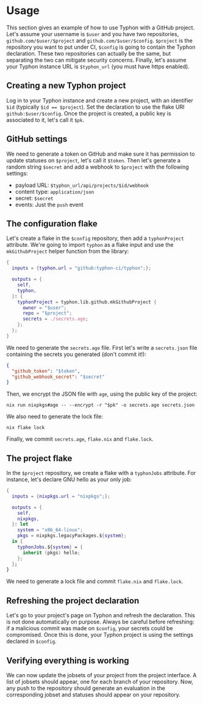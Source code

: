# Usage

This section gives an example of how to use Typhon with a GitHub project. Let's
assume your username is `$user` and you have two repositories,
`github.com/$user/$project` and `github.com/$user/$config`. `$project` is the
repository you want to put under CI, `$config` is going to contain the Typhon
declaration. These two repositories can actually be the same, but separating the
two can mitigate security concerns. Finally, let's assume your Typhon instance
URL is `$typhon_url` (you must have https enabled).

## Creating a new Typhon project

Log in to your Typhon instance and create a new project, with an identifier
`$id` (typically `$id == $project`). Set the declaration to use the flake URI
`github:$user/$config`. Once the project is created, a public key is associated
to it, let's call it `$pk`.

## GitHub settings

We need to generate a token on GitHub and make sure it has permission to update
statuses on `$project`, let's call it `$token`. Then let's generate a random
string `$secret` and add a webhook to `$project` with the following settings:
- payload URL: `$typhon_url/api/projects/$id/webhook`
- content type: `application/json`
- secret: `$secret`
- events: Just the `push` event

## The configuration flake

Let's create a flake in the `$config` repository, then add a `typhonProject`
attribute. We're going to import `typhon` as a flake input and use the
`mkGithubProject` helper function from the library:

```nix
{
  inputs = {typhon.url = "github:typhon-ci/typhon";};

  outputs = {
    self,
    typhon,
  }: {
    typhonProject = typhon.lib.github.mkGithubProject {
      owner = "$user";
      repo = "$project";
      secrets = ./secrets.age;
    };
  };
}
```

We need to generate the `secrets.age` file. First let's write a `secrets.json`
file containing the secrets you generated (don't commit it!):

```json
{
  "github_token": "$token",
  "github_webhook_secret": "$secret"
}
```

Then, we encrypt the JSON file with `age`, using the public key of the project:

```shell
nix run nixpkgs#age -- --encrypt -r "$pk" -o secrets.age secrets.json
```

We also need to generate the lock file:

```shell
nix flake lock
```

Finally, we commit `secrets.age`, `flake.nix` and `flake.lock`.

## The project flake

In the `$project` repository, we create a flake with a `typhonJobs` attribute.
For instance, let's declare GNU hello as your only job:

```nix
{
  inputs = {nixpkgs.url = "nixpkgs";};

  outputs = {
    self,
    nixpkgs,
  }: let
    system = "x86_64-linux";
    pkgs = nixpkgs.legacyPackages.${system};
  in {
    typhonJobs.${system} = {
      inherit (pkgs) hello;
    };
  };
}
```

We need to generate a lock file and commit `flake.nix` and `flake.lock`.

## Refreshing the project declaration

Let's go to your project's page on Typhon and refresh the declaration. This is
not done automatically on purpose. Always be careful before refreshing: if a
malicious commit was made on `$config`, your secrets could be compromised. Once
this is done, your Typhon project is using the settings declared in `$config`.

## Verifying everything is working

We can now update the jobsets of your project from the project interface. A list
of jobsets should appear, one for each branch of your repository. Now, any push
to the repository should generate an evaluation in the corresponding jobset and
statuses should appear on your repository.
